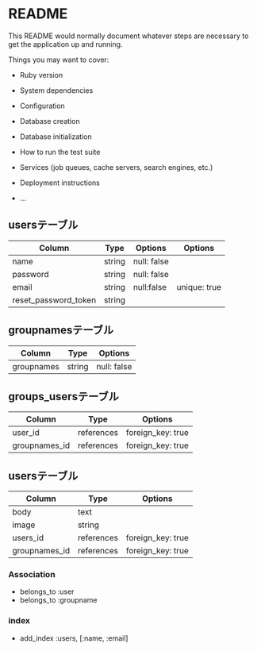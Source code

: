# README

This README would normally document whatever steps are necessary to get the
application up and running.

Things you may want to cover:

* Ruby version

* System dependencies

* Configuration

* Database creation

* Database initialization

* How to run the test suite

* Services (job queues, cache servers, search engines, etc.)

* Deployment instructions

* ...

## usersテーブル

|Column|Type|Options|Options|
|------|----|-------|-------|
|name|string|null: false|
|password|string|null: false|
|email|string|null:false|unique: true|
|reset_password_token|string|

## groupnamesテーブル
|Column|Type|Options|
|------|----|-------|
|groupnames|string|null: false|

## groups_usersテーブル

|Column|Type|Options|
|------|----|-------|
|user_id|references|foreign_key: true|
|groupnames_id|references|foreign_key: true|

## usersテーブル

|Column|Type|Options|
|------|----|-------|
|body|text|
|image|string|
|users_id|references|foreign_key: true|
|groupnames_id|references|foreign_key: true|

### Association
- belongs_to :user
- belongs_to :groupname

### index
- add_index :users,  [:name, :email]